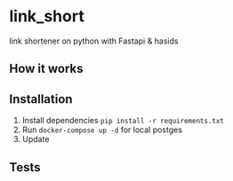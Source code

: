 # link_short
link shortener on python with Fastapi &amp; hasids

## How it works


## Installation
1. Install dependencies `pip install -r requirements.txt`
2. Run `docker-compose up -d` for local postges
3. Update 

## Tests

